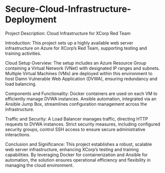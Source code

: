 # Secure-Cloud-Infrastructure-Deployment 

Project Description: Cloud Infrastructure for XCorp Red Team

Introduction: This project sets up a highly available web server infrastructure on Azure for XCorp’s Red Team, supporting testing and training activities.

Cloud Setup Overview: The setup includes an Azure Resource Group containing a Virtual Network (VNet) with designated IP ranges and subnets. Multiple Virtual Machines (VMs) are deployed within this environment to host Damn Vulnerable Web Application (DVWA), ensuring redundancy and load balancing.

Components and Functionality: Docker containers are used on each VM to efficiently manage DVWA instances. Ansible automation, integrated via an Ansible Jump Box, streamlines configuration management across the infrastructure.

Traffic and Security: A Load Balancer manages traffic, directing HTTP requests to DVWA instances. Strict security measures, including configured security groups, control SSH access to ensure secure administrative interactions.

Conclusion and Significance: This project establishes a robust, scalable web server infrastructure, enhancing XCorp’s testing and training capabilities. By leveraging Docker for containerization and Ansible for automation, the solution ensures operational efficiency and flexibility in managing the cloud environment.






